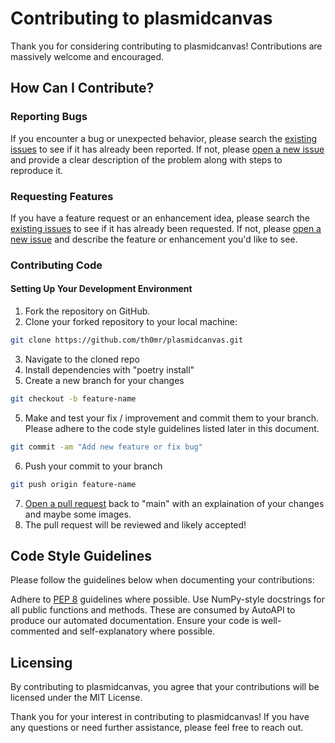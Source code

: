 # Contributing to plasmidcanvas

Thank you for considering contributing to plasmidcanvas! Contributions are massively welcome and encouraged.

## How Can I Contribute?

### Reporting Bugs

If you encounter a bug or unexpected behavior, please search the [existing issues](https://github.com/th0mr/plasmidcanvas/issues) to see if it has already been reported. If not, please [open a new issue](https://github.com/th0mr/plasmidcanvas/issues/new) and provide a clear description of the problem along with steps to reproduce it.

### Requesting Features

If you have a feature request or an enhancement idea, please search the [existing issues](https://github.com/th0mr/plasmidcanvas/issues) to see if it has already been requested. If not, please [open a new issue](https://github.com/th0mr/plasmidcanvas/issues/new) and describe the feature or enhancement you'd like to see.

### Contributing Code

#### Setting Up Your Development Environment

1. Fork the repository on GitHub.
2. Clone your forked repository to your local machine:
```sh
git clone https://github.com/th0mr/plasmidcanvas.git
```
3. Navigate to the cloned repo
4. Install dependencies with "poetry install"
5. Create a new branch for your changes
```sh
git checkout -b feature-name
```
5. Make and test your fix / improvement and commit them to your branch. Please adhere to the code style guidelines listed later in this document.
```sh
git commit -am "Add new feature or fix bug"
```
6. Push your commit to your branch
```sh
git push origin feature-name
```
7. [Open a pull request](https://github.com/th0mr/plasmidcanvas/compare) back to "main" with an explaination of your changes and maybe some images.
8. The pull request will be reviewed and likely accepted!

## Code Style Guidelines

Please follow the guidelines below when documenting your contributions:

Adhere to [PEP 8](https://pep8.org/) guidelines where possible.
Use NumPy-style docstrings for all public functions and methods. These are consumed by AutoAPI to produce our automated documentation.
Ensure your code is well-commented and self-explanatory where possible.

## Licensing
By contributing to plasmidcanvas, you agree that your contributions will be licensed under the MIT License.

Thank you for your interest in contributing to plasmidcanvas! If you have any questions or need further assistance, please feel free to reach out.